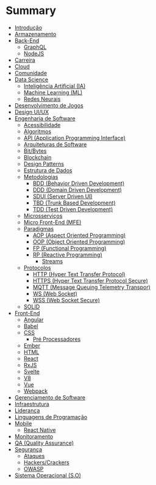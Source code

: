 # Summary

- [Introdução](README.md)
- [Armazenamento](/storage/storage.md)
- [Back-End](/back-end/back-end.md)
  - [GraphQL](/back-end/graphql/graphql.md)
  - [NodeJS](/back-end/nodejs/nodejs.md)
- [Carreira](/career/career.md)
- [Cloud](/cloud/cloud.md)
- [Comunidade](/community/community.md)
- [Data Science]()
  - [Inteligência Artificial (IA)]()
  - [Machine Learning (ML)]()
  - [Redes Neurais]()
- [Desenvolvimento de Jogos](/game-development/game-development.md)
- [Design UI/UX](/design/design.md)
- [Engenharia de Software]()
  - [Acessibilidade](/software-engineer/acessibility/acessibility.md)
  - [Algoritmos](/software-engineer/algorithms/algorithms.md)
  - [API (Application Programming Interface)](/software-engineer/api/api.md)
  - [Arquiteturas de Software](/software-engineer/software-architectures/software-architectures.md)
  - [Bit/Bytes](/software-engineer/bit-bytes/bit-bytes.md)
  - [Blockchain](/software-engineer/blockchain/blockchain.md)
  - [Design Patterns]()
  - [Estrutura de Dados]()
  - [Metodologias]()
    - [BDD (Behavior Driven Development)]()
    - [DDD (Domain Driven Development)]()
    - [SDUI (Server Driven UI)](https://medium.com/better-programming/exploring-server-driven-ui-cf67b3da919)
    - [TBD (Trunk Based Development)]()
    - [TDD (Test Driven Development)]()
  - [Microsserviços]()
  - [Micro Front-End (MFE)]()
  - [Paradigmas]()
    - [AOP (Aspect Oriented Programming)]()
    - [OOP (Object Oriented Programming)]()
    - [FP (Functional Programming)]()
    - [RP (Reactive Programming)]()
      - [Streams]()
  - [Protocolos]()
    - [HTTP (Hyper Text Transfer Protocol)]()
    - [HTTPS (Hyper Text Transfer Protocol Secure)]()
    - [MQTT (Message Queuing Telemetry Transpor)]()
    - [WS (Web Socket)]()
    - [WSS (Web Socket Secure)]()
  - [SOLID]()
- [Front-End]()
  - [Angular]()
  - [Babel]()
  - [CSS]()
    - [Pré Processadores]()
  - [Ember]()
  - [HTML]()
  - [React]()
  - [RxJS]()
  - [Svelte]()
  - [V8]()
  - [Vue]()
  - [Webpack]()
- [Gerenciamento de Software](/software-management/software-management.md)
- [Infraestrutura](/infrastructure/infrastructure.md)
- [Liderança](/leadership/leadership.md)
- [Linguagens de Programação](/programming-languages/programming-languages.md)
- [Mobile](/mobile/mobile.md)
  - [React Native]()
- [Monitoramento](/monitoring/monitoring.md)
- [QA (Quality Assurance)](/quality-assurance/quality-assurance.md)
- [Segurança]()
  - [Ataques]()
  - [Hackers/Crackers]()
  - [OWASP]()
- [Sistema Operacional (S.O)](/operation-system/operation-system.md)
